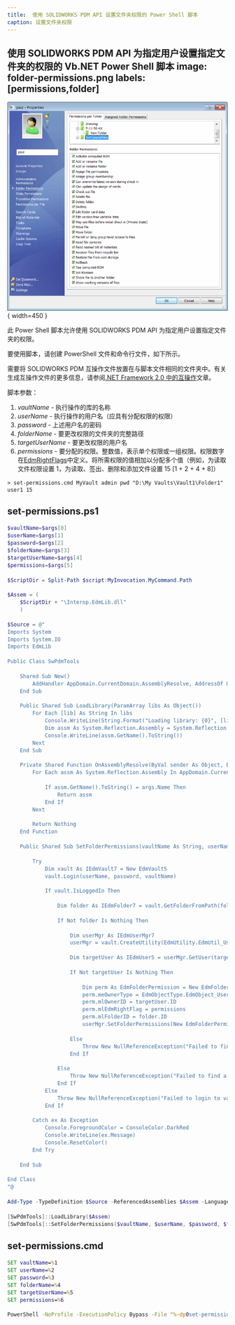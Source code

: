 ```yaml
---
title:  使用 SOLIDWORKS PDM API 设置文件夹权限的 Power Shell 脚本
caption: 设置文件夹权限
---
```

 使用 SOLIDWORKS PDM API 为指定用户设置指定文件夹的权限的 Vb.NET Power Shell 脚本
image: folder-permissions.png
labels: [permissions,folder]
---
![SOLIDWORKS PDM 管理面板中的文件夹权限](folder-permissions.png){ width=450 }

此 Power Shell 脚本允许使用 SOLIDWORKS PDM API 为指定用户设置指定文件夹的权限。

要使用脚本，请创建 PowerShell 文件和命令行文件，如下所示。

需要将 SOLIDWORKS PDM 互操作文件放置在与脚本文件相同的文件夹中。有关生成互操作文件的更多信息，请参阅[.NET Framework 2.0 中的互操作](/docs/codestack/solidworks-pdm-api/getting-started#framework-20-or-older)文章。

脚本参数：

1. *vaultName* - 执行操作的库的名称
1. *userName* - 执行操作的用户名（应具有分配权限的权限）
1. *password* - 上述用户名的密码
1. *folderName* - 要更改权限的文件夹的完整路径
1. *targetUserName* - 要更改权限的用户名
1. *permissions* - 要分配的权限。整数值，表示单个权限或一组权限。权限数字在[EdmRightFlags](https://help.solidworks.com/2018/english/api/epdmapi/EPDM.Interop.epdm~EPDM.Interop.epdm.EdmRightFlags.html)中定义。将所需权限的值相加以分配多个值（例如，为读取文件权限设置 1，为读取、签出、删除和添加文件设置 15 [1 + 2 + 4 + 8]）

~~~
> set-permissions.cmd MyVault admin pwd "D:\My Vaults\Vault1\Folder1" user1 15
~~~

## set-permissions.ps1

~~~ ps1
$vaultName=$args[0]
$userName=$args[1]
$password=$args[2]
$folderName=$args[3]
$targetUserName=$args[4]
$permissions=$args[5]

$ScriptDir = Split-Path $script:MyInvocation.MyCommand.Path

$Assem = ( 
    $ScriptDir + "\Interop.EdmLib.dll"
    ) 
    
$Source = @"
Imports System
Imports System.IO
Imports EdmLib

Public Class SwPdmTools

    Shared Sub New()
        AddHandler AppDomain.CurrentDomain.AssemblyResolve, AddressOf OnAssemblyResolve
    End Sub

    Public Shared Sub LoadLibrary(ParamArray libs As Object())
        For Each [lib] As String In libs
            Console.WriteLine(String.Format("Loading library: {0}", [lib]))
            Dim assm As System.Reflection.Assembly = System.Reflection.Assembly.LoadFrom([lib])
            Console.WriteLine(assm.GetName().ToString())
        Next
    End Sub

    Private Shared Function OnAssemblyResolve(ByVal sender As Object, ByVal args As ResolveEventArgs) As System.Reflection.Assembly
        For Each assm As System.Reflection.Assembly In AppDomain.CurrentDomain.GetAssemblies()

            If assm.GetName().ToString() = args.Name Then
                Return assm
            End If
        Next

        Return Nothing
    End Function
    
    Public Shared Sub SetFolderPermissions(vaultName As String, userName As String, password As String, folderName As String, targetUserName As String, permissions As Integer)

        Try
            Dim vault As IEdmVault7 = New EdmVault5
            vault.Login(userName, password, vaultName)

            If vault.IsLoggedIn Then

                Dim folder As IEdmFolder7 = vault.GetFolderFromPath(folderName)

                If Not folder Is Nothing Then

                    Dim userMgr As IEdmUserMgr7
                    userMgr = vault.CreateUtility(EdmUtility.EdmUtil_UserMgr)

                    Dim targetUser As IEdmUser5 = userMgr.GetUser(targetUserName)

                    If Not targetUser Is Nothing Then

                        Dim perm As EdmFolderPermission = New EdmFolderPermission()
                        perm.meOwnerType = EdmObjectType.EdmObject_User
                        perm.mlOwnerID = targetUser.ID
                        perm.mlEdmRightFlag = permissions
                        perm.mlFolderID = folder.ID
                        userMgr.SetFolderPermissions(New EdmFolderPermission() {perm})

                    Else
                        Throw New NullReferenceException("Failed to find a user")
                    End If

                Else
                    Throw New NullReferenceException("Failed to find a folder")
                End If
            Else
                Throw New NullReferenceException("Failed to login to vault")
            End If

        Catch ex As Exception
            Console.ForegroundColor = ConsoleColor.DarkRed
            Console.WriteLine(ex.Message)
            Console.ResetColor()
        End Try

    End Sub

End Class
"@

Add-Type -TypeDefinition $Source -ReferencedAssemblies $Assem -Language VisualBasic

[SwPdmTools]::LoadLibrary($Assem)
[SwPdmTools]::SetFolderPermissions($vaultName, $userName, $password, $folderName, $targetUserName, $permissions)
~~~



## set-permissions.cmd

~~~ cmd
SET vaultName=%1
SET userName=%2
SET password=%3
SET folderName=%4
SET targetUserName=%5
SET permissions=%6

PowerShell -NoProfile -ExecutionPolicy Bypass -File "%~dp0set-permissions.ps1" %vaultName% %userName% %password% %folderName% %targetUserName% %permissions%
~~~